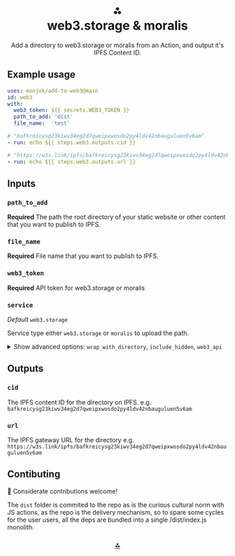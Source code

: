 <h1 align="center">⁂<br/>web3.storage & moralis</h1>
<p align="center">Add a directory to web3.storage or moralis from an Action, and output it's IPFS Content ID.</p>

## Example usage

```yaml
uses: moojok/add-to-web3@main
id: web3
with:
  web3_token: ${{ secrets.WEB3_TOKEN }}
  path_to_add: 'dist'
  file_name:  'test'

# "bafkreicysg23kiwv34eg2d7qweipxwosdo2py4ldv42nbauguluen5v6am"
- run: echo ${{ steps.web3.outputs.cid }}

# "https://w3s.link/ipfs/bafkreicysg23kiwv34eg2d7qweipxwosdo2py4ldv42nbauguluen5v6am"
- run: echo ${{ steps.web3.outputs.url }}
```

## Inputs

### `path_to_add`

**Required** The path the root directory of your static website or other content that you want to publish to IPFS.

### `file_name`

**Required** File name that you want to publish to IPFS.

### `web3_token`

**Required** API token for web3.storage or moralis

### `service`

_Default_ `web3.storage`

Service type either `web3.storage` or `moralis` to upload the path.

<details>
  <summary>Show advanced options: <code>wrap_with_directory</code>, <code>include_hidden</code>, <code>web3_api</code></summary>

### `wrap_with_directory`

_Default_ `false`

Should the `path_to_add` be wrapped in a diretory when creating the IPFS DAG. For most folks using this action the default of `false` is fine.

This is the opposite of the default that web3.storage uses, as this action is commonly used to add a directory that contains a static website to IPFS. In that case you want the path_to_add to become the root cid so you can host your site at `https://<cid>.ipfs.w3s.link` rather than `https://<cid>.ipfs.w3s.link/<path_to_add>`.

If you do want to capture the `path_to_add` path itself in the IPFS DAG then you want to set `wrap_with_directory:true`.

see: https://web3.storage/docs/reference/js-client-library#parameters

### `include_hidden`

_Default_ `false`

Should hidden files prefixed with a `.` be included when found in the `path_to_add`

see: https://github.com/web3-storage/files-from-path#filesfrompath

### `web3_api`

_Default_ `https://api.web3.storage`

Useful for testing against staging deployments by setting to the api origin of your choice.

</details>

## Outputs

### `cid`

The IPFS content ID for the directory on IPFS.
e.g. `bafkreicysg23kiwv34eg2d7qweipxwosdo2py4ldv42nbauguluen5v6am`

### `url`

The IPFS gateway URL for the directory
e.g. `https://w3s.link/ipfs/bafkreicysg23kiwv34eg2d7qweipxwosdo2py4ldv42nbauguluen5v6am`

## Contibuting

💌 Considerate contributions welcome!

The `dist` folder is commited to the repo as is the curious cultural norm with JS actions, as the repo is the delivery mechanism, so to spare some cycles for the user users, all the deps are bundled into a single /dist/index.js monolith.

<h3 align="center"><a href="https://web3.storage">⁂</a></h3>
